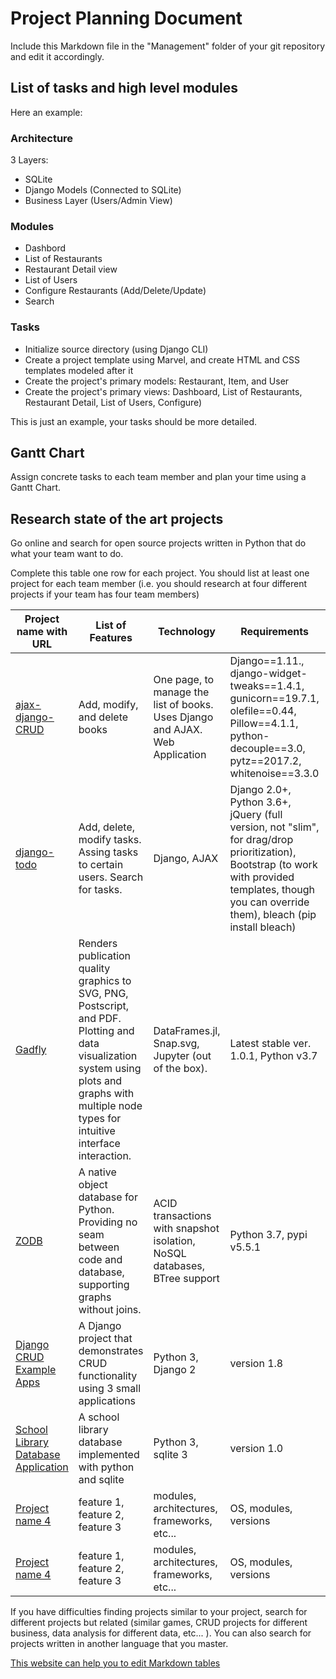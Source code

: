 # Project Planning Document

Include this Markdown file in the "Management" folder of your git repository and edit it accordingly.

## List of tasks and high level modules

Here an example:

### Architecture

3 Layers:
* SQLite
* Django Models (Connected to SQLite)
* Business Layer (Users/Admin View)

### Modules

* Dashbord
* List of Restaurants
* Restaurant Detail view
* List of Users
* Configure Restaurants (Add/Delete/Update)
* Search

### Tasks

* Initialize source directory (using Django CLI)
* Create a project template using Marvel, and create HTML and CSS templates modeled after it
* Create the project's primary models: Restaurant, Item, and User
* Create the project's primary views: Dashboard, List of Restaurants, Restaurant Detail, 
    List of Users, Configure)

This is just an example, your tasks should be more detailed.

## Gantt Chart

Assign concrete tasks to each team member and plan your time using a Gantt Chart.

## Research state of the art projects

Go online and search for open source projects written in Python that do what your team want to do.


Complete this table one row for each project. You should list at least one project for each team member (i.e. you should research at four different projects if your team has four team members)


| Project name with URL        | List of Features                | Technology                                 | Requirements          | Researcher                                 |
|------------------------------|---------------------------------|--------------------------------------------|-----------------------|--------------------------------------------|
| [ajax-django-CRUD](https://github.com/nithin-vijayan/ajax-django-CRUD) | Add, modify, and delete books | One page, to manage the list of books. Uses Django and AJAX. Web Application | Django==1.11., django-widget-tweaks==1.4.1, gunicorn==19.7.1, olefile==0.44, Pillow==4.1.1, python-decouple==3.0, pytz==2017.2, whitenoise==3.3.0 | fv6124 |
| [django-todo](https://github.com/shacker/django-todo) | Add, delete, modify tasks. Assing tasks to certain users. Search for tasks. | Django, AJAX | Django 2.0+, Python 3.6+, jQuery (full version, not "slim", for drag/drop prioritization), Bootstrap (to work with provided templates, though you can override them), bleach (pip install bleach) | fv6124 |
| [Gadfly](https://github.com/GiovineItalia/Gadfly.jl) | Renders publication quality graphics to SVG, PNG, Postscript, and PDF. Plotting and data visualization system using plots and graphs with multiple node types for intuitive interface interaction.  | DataFrames.jl, Snap.svg, Jupyter (out of the box). | Latest stable ver. 1.0.1, Python v3.7 | cq7409 |
| [ZODB](https://github.com/zopefoundation/ZODB) | A native object database for Python. Providing no seam between code and database, supporting graphs without joins. | ACID transactions with snapshot isolation, NoSQL databases, BTree support | Python 3.7, pypi v5.5.1 | cq7409 |
| [Django CRUD Example Apps](https://github.com/rayed/django_crud) | A Django project that demonstrates CRUD functionality using 3 small applications | Python 3, Django 2 | version 1.8 | gf6643 |
| [School Library Database Application](https://github.com/itskpalusa/School-Library-Database-Application) | A school library database implemented with python and sqlite| Python 3, sqlite 3| version 1.0 | gf6643 |
| [Project name 4](http://URL) | feature 1, feature 2, feature 3 | modules, architectures, frameworks, etc... | OS, modules, versions | Access ID of student who found this source |
| [Project name 4](http://URL) | feature 1, feature 2, feature 3 | modules, architectures, frameworks, etc... | OS, modules, versions | Access ID of student who found this source |

If you have difficulties finding projects similar to your project, search for different projects
but related (similar games, CRUD projects for different business, data analysis for different data, etc... ). You can also search for projects written in another language that you master.

[This website can help you to edit Markdown tables](https://www.tablesgenerator.com/markdown_tables#)
